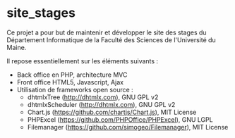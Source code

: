 # site_stages
Ce projet a pour but de maintenir et développer le site des stages du Département Informatique de la Faculté des Sciences de l'Université du Maine.

Il repose essentiellement sur les éléments suivants :
- Back office en PHP, architecture MVC
- Front office HTML5, Javascript, Ajax
- Utilisation de frameworks open source :
  - dhtmlxTree (http://dhtmlx.com), GNU GPL v2
  - dhtmlxScheduler (http://dhtmlx.com), GNU GPL v2
  - Chart.js (https://github.com/chartjs/Chart.js), MIT License
  - PHPExcel (https://github.com/PHPOffice/PHPExcel), GNU LGPL
  - Filemanager (https://github.com/simogeo/Filemanager), MIT License
